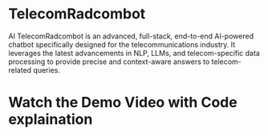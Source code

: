 # TelecomRadcombot
AI TelecomRadcombot is an advanced, full-stack, end-to-end AI-powered chatbot specifically designed for the telecommunications industry. It leverages the latest advancements in NLP, LLMs, and telecom-specific data processing to provide precise and context-aware answers to telecom-related queries.

# Watch the Demo Video with Code explaination 
[](https://drive.google.com/file/d/1Q8yNNi9J60Is01UPMto_QTHi6FigPpnm/view?usp=sharing)
